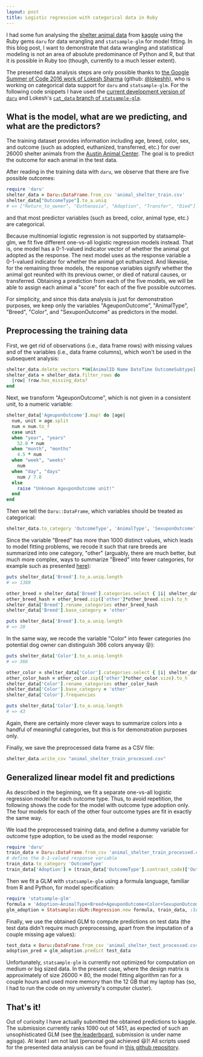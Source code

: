```yaml
---
layout: post
title: Logistic regression with categorical data in Ruby
---
```


I had some fun analysing the [shelter animal data](https://www.kaggle.com/c/shelter-animal-outcomes) from [kaggle](https://www.kaggle.com/competitions) using the Ruby gems `daru` for data wrangling and `statsample-glm` for model fitting. In this blog post, I want to demonstrate that data wrangling and statistical modeling is not an area of absolute predominance of Python and R, but that it is possible in Ruby too (though, currently to a much lesser extent).

The presented data analysis steps are only possible thanks to [the Google Summer of Code 2016 work of Lokesh Sharma](https://summerofcode.withgoogle.com/projects/#6288543399804928) (github: [@lokeshh](https://github.com/lokeshh)), who is working on categorical data support for `daru` and `statsample-glm`. For the following code snippets I have used the [current development version of `daru`](https://github.com/v0dro/daru) and Lokesh's [`cat_data` branch of `statsample-glm`](https://github.com/lokeshh/statsample-glm/tree/cat_data).

## What is the model, what are we predicting, and what are the predictors?

The training dataset provides information including age, breed, color, sex, and outcome (such as adopted, euthanized, transferred, etc.)  for over 26000 shelter animals from the [Austin Animal Center](http://www.austintexas.gov/department/animal-services). The goal is to predict the outcome for each animal in the test data.

After reading in the training data with `daru`, we observe that there are five possible outcomes:

```ruby
require 'daru'
shelter_data = Daru::DataFrame.from_csv 'animal_shelter_train.csv'
shelter_data["OutcomeType"].to_a.uniq
# => ["Return_to_owner", "Euthanasia", "Adoption", "Transfer", "Died"]
```

and that most predictor variables (such as breed, color, animal type, etc.) are categorical.

Because multinomial logistic regression is not supported by statsample-glm, we fit five different one-vs-all logistic regression models instead. That is, one model has a 0-1-valued indicator vector of whether the animal got adopted as the response. The next model uses as the response variable a 0-1-valued indicator for whether the animal got euthanized. And likewise, for the remaining three models, the response variables signify whether the animal got reunited with its previous owner, or died of natural causes, or transferred. Obtaining a prediction from each of the five models, we will be able to assign each animal a "score" for each of the five possible outcomes.

For simplicity, and since this data analysis is just for demonstration purposes, we keep only the variables "AgeuponOutcome", "AnimalType", "Breed", "Color", and "SexuponOutcome" as predictors in the model.

## Preprocessing the training data

First, we get rid of observations (i.e., data frame rows) with missing values and of the variables (i.e., data frame columns), which won't be used in the subsequent analysis:

```ruby
shelter_data.delete_vectors *%W[AnimalID Name DateTime OutcomeSubtype]
shelter_data = shelter_data.filter_rows do
  |row| !row.has_missing_data?
end
```

Next, we transform "AgeuponOutcome", which is not given in a consistent unit, to a numeric variable:

```ruby
shelter_data['AgeuponOutcome'].map! do |age|
  num, unit = age.split
  num = num.to_f
  case unit
  when "year", "years"
    52.0 * num
  when "month", "months"
    4.5 * num
  when "week", "weeks"
    num
  when "day", "days"
    num / 7.0
  else
    raise "Unknown AgeuponOutcome unit!"
  end  
end
```

Then we tell the `Daru::DataFrame`, which variables should be treated as categorical:

```ruby
shelter_data.to_category 'OutcomeType', 'AnimalType', 'SexuponOutcome', 'Breed', 'Color'
```

Since the variable "Breed" has more than 1000 distinct values, which leads to model fitting problems, we recode it such that rare breeds are summarized into one category, "other" (arguably, there are much better, but much more complex, ways to summarize "Breed" into fewer categories, for example such as presented [here](https://www.kaggle.com/andraszsom/shelter-animal-outcomes/dog-breeds-dog-groups)):

```ruby
puts shelter_data['Breed'].to_a.uniq.length
# => 1380

other_breed = shelter_data['Breed'].categories.select { |i| shelter_data['Breed'].count(i) < 100 }
other_breed_hash = other_breed.zip(['other']*other_breed.size).to_h
shelter_data['Breed'].rename_categories other_breed_hash
shelter_data['Breed'].base_category = 'other'

puts shelter_data['Breed'].to_a.uniq.length
# => 28 
```

In the same way, we recode the variable "Color" into fewer categories (no potential dog owner can distinguish 366 colors anyway :stuck_out_tongue_closed_eyes:):

```ruby
puts shelter_data['Color'].to_a.uniq.length
# => 366

other_color = shelter_data['Color'].categories.select { |i| shelter_data['Color'].count(i) < 100 }
other_color_hash = other_color.zip(['other']*other_color.size).to_h
shelter_data['Color'].rename_categories other_color_hash
shelter_data['Color'].base_category = 'other'
shelter_data['Color'].frequencies

puts shelter_data['Color'].to_a.uniq.length
# => 43
```

Again, there are certainly more clever ways to summarize colors into a handful of meaningful categories, but this is for demonstration purposes only.

Finally, we save the preprocessed data frame as a CSV file:

```ruby
shelter_data.write_csv "animal_shelter_train_processed.csv"
```

## Generalized linear model fit and predictions

As described in the beginning, we fit a separate one-vs-all logistic regression model for each outcome type. Thus, to avoid repetition, the following shows the code for the model with outcome type adoption only. The four models for each of the other four outcome types are fit in exactly the same way.

We load the preprocessed training data, and define a dummy variable for outcome type adoption, to be used as the model response:

```ruby
require 'daru'
train_data = Daru::DataFrame.from_csv 'animal_shelter_train_processed.csv'
# define the 0-1-valued response variable
train_data.to_category 'OutcomeType'
train_data['Adoption'] = (train_data['OutcomeType'].contrast_code)['OutcomeType_Adoption']
```

Then we fit a GLM with `statsample-glm` using a formula language, familiar from R and Python, for model specification:

```ruby
require 'statsample-glm'
formula = 'Adoption~AnimalType+Breed+AgeuponOutcome+Color+SexuponOutcome'
glm_adoption = Statsample::GLM::Regression.new formula, train_data, :logistic, epsilon: 1e-2
```

Finally, we use the obtained GLM to compute predictions on test data (the test data didn't require much preprocessing, apart from the imputation of a couple missing age values):

```ruby
test_data = Daru::DataFrame.from_csv 'animal_shelter_test_processed.csv'
adoption_pred = glm_adoption.predict test_data 
```

Unfortunately, `statsample-glm` is currently not optimized for computation on medium or big sized data. In the present case, where the design matrix is approximately of size $26000 \times 80$, the model fitting algorithm ran for a couple hours and used more memory than the 12 GB that my laptop has (so, I had to run the code on my university's computer cluster).

## That's it!

Out of curiosity I have actually submitted the obtained predictions to kaggle. The submission currently ranks 1090 out of 1451, as expected of such an unsophisticated GLM (see [the leaderboard](https://www.kaggle.com/c/shelter-animal-outcomes/leaderboard), submission is under name agisga).  At least I am not last (personal goal achieved :smiley:)! All scripts used for the presented data analysis can be found in [this github repository](https://github.com/agisga/animal_shelter_data). 
